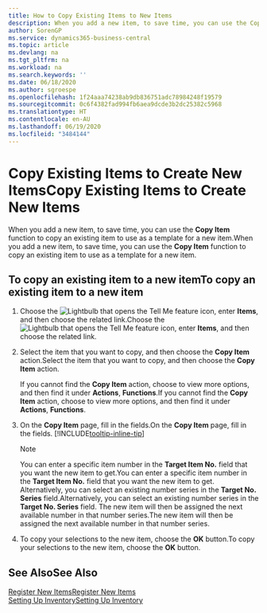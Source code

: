 ```yaml
---
title: How to Copy Existing Items to New Items
description: When you add a new item, to save time, you can use the Copy Item function to copy an existing item to use as a template for a new item.
author: SorenGP
ms.service: dynamics365-business-central
ms.topic: article
ms.devlang: na
ms.tgt_pltfrm: na
ms.workload: na
ms.search.keywords: ''
ms.date: 06/18/2020
ms.author: sgroespe
ms.openlocfilehash: 1f24aaa74238ab9db836751adc78984248f19579
ms.sourcegitcommit: 0c6f4382fad994fb6aea9dcde3b2dc25382c5968
ms.translationtype: HT
ms.contentlocale: en-AU
ms.lasthandoff: 06/19/2020
ms.locfileid: "3484144"
---
```

# <a name="copy-existing-items-to-create-new-items"></a><span data-ttu-id="6a046-103">Copy Existing Items to Create New Items</span><span class="sxs-lookup"><span data-stu-id="6a046-103">Copy Existing Items to Create New Items</span></span>

<span data-ttu-id="6a046-104">When you add a new item, to save time, you can use the **Copy Item** function to copy an existing item to use as a template for a new item.</span><span class="sxs-lookup"><span data-stu-id="6a046-104">When you add a new item, to save time, you can use the **Copy Item** function to copy an existing item to use as a template for a new item.</span></span>  

## <a name="to-copy-an-existing-item-to-a-new-item"></a><span data-ttu-id="6a046-105">To copy an existing item to a new item</span><span class="sxs-lookup"><span data-stu-id="6a046-105">To copy an existing item to a new item</span></span>

1. <span data-ttu-id="6a046-106">Choose the ![Lightbulb that opens the Tell Me feature](media/ui-search/search_small.png "Tell me what you want to do") icon, enter **Items**, and then choose the related link.</span><span class="sxs-lookup"><span data-stu-id="6a046-106">Choose the ![Lightbulb that opens the Tell Me feature](media/ui-search/search_small.png "Tell me what you want to do") icon, enter **Items**, and then choose the related link.</span></span>  
2. <span data-ttu-id="6a046-107">Select the item that you want to copy, and then choose the **Copy Item** action.</span><span class="sxs-lookup"><span data-stu-id="6a046-107">Select the item that you want to copy, and then choose the **Copy Item** action.</span></span>  

    <span data-ttu-id="6a046-108">If you cannot find the **Copy Item** action, choose to view more options, and then find it under **Actions**, **Functions**.</span><span class="sxs-lookup"><span data-stu-id="6a046-108">If you cannot find the **Copy Item** action, choose to view more options, and then find it under **Actions**, **Functions**.</span></span>  

3. <span data-ttu-id="6a046-109">On the **Copy Item** page, fill in the fields.</span><span class="sxs-lookup"><span data-stu-id="6a046-109">On the **Copy Item** page, fill in the fields.</span></span> [!INCLUDE[tooltip-inline-tip](includes/tooltip-inline-tip_md.md)]

    > [!NOTE]  
    > <span data-ttu-id="6a046-110">You can enter a specific item number in the **Target Item No.** field that you want the new item to get.</span><span class="sxs-lookup"><span data-stu-id="6a046-110">You can enter a specific item number in the **Target Item No.** field that you want the new item to get.</span></span> <span data-ttu-id="6a046-111">Alternatively, you can select an existing number series in the **Target No. Series** field.</span><span class="sxs-lookup"><span data-stu-id="6a046-111">Alternatively, you can select an existing number series in the **Target No. Series** field.</span></span> <span data-ttu-id="6a046-112">The new item will then be assigned the next available number in that number series.</span><span class="sxs-lookup"><span data-stu-id="6a046-112">The new item will then be assigned the next available number in that number series.</span></span>  

4. <span data-ttu-id="6a046-113">To copy your selections to the new item, choose the **OK** button.</span><span class="sxs-lookup"><span data-stu-id="6a046-113">To copy your selections to the new item, choose the **OK** button.</span></span>  

## <a name="see-also"></a><span data-ttu-id="6a046-114">See Also</span><span class="sxs-lookup"><span data-stu-id="6a046-114">See Also</span></span>

[<span data-ttu-id="6a046-115">Register New Items</span><span class="sxs-lookup"><span data-stu-id="6a046-115">Register New Items</span></span>](inventory-how-register-new-items.md)  
[<span data-ttu-id="6a046-116">Setting Up Inventory</span><span class="sxs-lookup"><span data-stu-id="6a046-116">Setting Up Inventory</span></span>](inventory-setup-inventory.md)  
